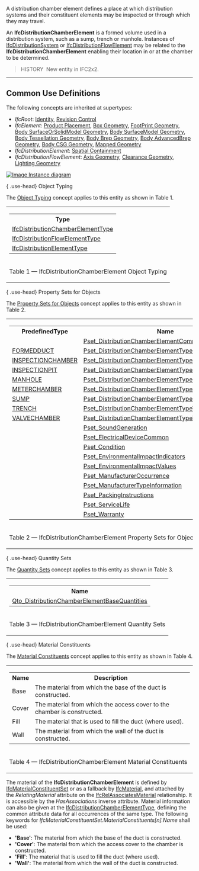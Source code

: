 ﻿A distribution chamber element defines a place at which distribution systems and their constituent elements may be inspected or through which they may travel.

An **IfcDistributionChamberElement** is a formed volume used in a distribution system, such as a sump, trench or manhole. Instances of [IfcDistributionSystem](../../ifcsharedbldgserviceelements/lexical/ifcdistributionsystem.htm) or [IfcDistributionFlowElement](../../ifcsharedbldgserviceelements/lexical/ifcdistributionflowelement.htm) may be related to the **IfcDistributionChamberElement** enabling their location in or at the chamber to be determined.

> HISTORY&nbsp; New entity in IFC2x2.

___
## Common Use Definitions
The following concepts are inherited at supertypes:

* _IfcRoot_: [Identity](../../templates/identity.htm), [Revision Control](../../templates/revision-control.htm)
* _IfcElement_: [Product Placement](../../templates/product-placement.htm), [Box Geometry](../../templates/box-geometry.htm), [FootPrint Geometry](../../templates/footprint-geometry.htm), [Body SurfaceOrSolidModel Geometry](../../templates/body-surfaceorsolidmodel-geometry.htm), [Body SurfaceModel Geometry](../../templates/body-surfacemodel-geometry.htm), [Body Tessellation Geometry](../../templates/body-tessellation-geometry.htm), [Body Brep Geometry](../../templates/body-brep-geometry.htm), [Body AdvancedBrep Geometry](../../templates/body-advancedbrep-geometry.htm), [Body CSG Geometry](../../templates/body-csg-geometry.htm), [Mapped Geometry](../../templates/mapped-geometry.htm)
* _IfcDistributionElement_: [Spatial Containment](../../templates/spatial-containment.htm)
* _IfcDistributionFlowElement_: [Axis Geometry](../../templates/axis-geometry.htm), [Clearance Geometry](../../templates/clearance-geometry.htm), [Lighting Geometry](../../templates/lighting-geometry.htm)

[![Image](../../../img/diagram.png)&nbsp;Instance diagram](../../../annex/annex-d/common-use-definitions/ifcdistributionchamberelement.htm)

{ .use-head}
Object Typing

The [Object Typing](../../templates/object-typing.htm) concept applies to this entity as shown in Table 1.

<table>
<tr><td>
<table class="gridtable">
<tr><th><b>Type</b></th></tr>
<tr><td><a href="../../ifcsharedbldgserviceelements/lexical/ifcdistributionchamberelementtype.htm">IfcDistributionChamberElementType</a></td></tr>
<tr><td><a href="../../ifcsharedbldgserviceelements/lexical/ifcdistributionflowelementtype.htm">IfcDistributionFlowElementType</a></td></tr>
<tr><td><a href="../../ifcproductextension/lexical/ifcdistributionelementtype.htm">IfcDistributionElementType</a></td></tr>
</table>
</td></tr>
<tr><td><p class="table">Table 1 &mdash; IfcDistributionChamberElement Object Typing</p></td></tr></table>

  
  
{ .use-head}
Property Sets for Objects

The [Property Sets for Objects](../../templates/property-sets-for-objects.htm) concept applies to this entity as shown in Table 2.

<table>
<tr><td>
<table class="gridtable">
<tr><th><b>PredefinedType</b></th><th><b>Name</b></th></tr>
<tr><td>&nbsp;</td><td><a href="../../psd/ifcsharedbldgserviceelements/Pset_DistributionChamberElementCommon.xml">Pset_DistributionChamberElementCommon</a></td></tr>
<tr><td><a href="../../ifcsharedbldgserviceelements/lexical/ifcdistributionchamberelementtypeenum.htm">FORMEDDUCT</a></td><td><a href="../../psd/ifcsharedbldgserviceelements/Pset_DistributionChamberElementTypeFormedDuct.xml">Pset_DistributionChamberElementTypeFormedDuct</a></td></tr>
<tr><td><a href="../../ifcsharedbldgserviceelements/lexical/ifcdistributionchamberelementtypeenum.htm">INSPECTIONCHAMBER</a></td><td><a href="../../psd/ifcsharedbldgserviceelements/Pset_DistributionChamberElementTypeInspectionChamber.xml">Pset_DistributionChamberElementTypeInspectionChamber</a></td></tr>
<tr><td><a href="../../ifcsharedbldgserviceelements/lexical/ifcdistributionchamberelementtypeenum.htm">INSPECTIONPIT</a></td><td><a href="../../psd/ifcsharedbldgserviceelements/Pset_DistributionChamberElementTypeInspectionPit.xml">Pset_DistributionChamberElementTypeInspectionPit</a></td></tr>
<tr><td><a href="../../ifcsharedbldgserviceelements/lexical/ifcdistributionchamberelementtypeenum.htm">MANHOLE</a></td><td><a href="../../psd/ifcsharedbldgserviceelements/Pset_DistributionChamberElementTypeManhole.xml">Pset_DistributionChamberElementTypeManhole</a></td></tr>
<tr><td><a href="../../ifcsharedbldgserviceelements/lexical/ifcdistributionchamberelementtypeenum.htm">METERCHAMBER</a></td><td><a href="../../psd/ifcsharedbldgserviceelements/Pset_DistributionChamberElementTypeMeterChamber.xml">Pset_DistributionChamberElementTypeMeterChamber</a></td></tr>
<tr><td><a href="../../ifcsharedbldgserviceelements/lexical/ifcdistributionchamberelementtypeenum.htm">SUMP</a></td><td><a href="../../psd/ifcsharedbldgserviceelements/Pset_DistributionChamberElementTypeSump.xml">Pset_DistributionChamberElementTypeSump</a></td></tr>
<tr><td><a href="../../ifcsharedbldgserviceelements/lexical/ifcdistributionchamberelementtypeenum.htm">TRENCH</a></td><td><a href="../../psd/ifcsharedbldgserviceelements/Pset_DistributionChamberElementTypeTrench.xml">Pset_DistributionChamberElementTypeTrench</a></td></tr>
<tr><td><a href="../../ifcsharedbldgserviceelements/lexical/ifcdistributionchamberelementtypeenum.htm">VALVECHAMBER</a></td><td><a href="../../psd/ifcsharedbldgserviceelements/Pset_DistributionChamberElementTypeValveChamber.xml">Pset_DistributionChamberElementTypeValveChamber</a></td></tr>
<tr><td>&nbsp;</td><td><a href="../../psd/ifcsharedbldgserviceelements/Pset_SoundGeneration.xml">Pset_SoundGeneration</a></td></tr>
<tr><td>&nbsp;</td><td><a href="../../psd/ifcelectricaldomain/Pset_ElectricalDeviceCommon.xml">Pset_ElectricalDeviceCommon</a></td></tr>
<tr><td>&nbsp;</td><td><a href="../../psd/ifcsharedfacilitieselements/Pset_Condition.xml">Pset_Condition</a></td></tr>
<tr><td>&nbsp;</td><td><a href="../../psd/ifcproductextension/Pset_EnvironmentalImpactIndicators.xml">Pset_EnvironmentalImpactIndicators</a></td></tr>
<tr><td>&nbsp;</td><td><a href="../../psd/ifcproductextension/Pset_EnvironmentalImpactValues.xml">Pset_EnvironmentalImpactValues</a></td></tr>
<tr><td>&nbsp;</td><td><a href="../../psd/ifcsharedfacilitieselements/Pset_ManufacturerOccurrence.xml">Pset_ManufacturerOccurrence</a></td></tr>
<tr><td>&nbsp;</td><td><a href="../../psd/ifcsharedfacilitieselements/Pset_ManufacturerTypeInformation.xml">Pset_ManufacturerTypeInformation</a></td></tr>
<tr><td>&nbsp;</td><td><a href="../../psd/ifcsharedmgmtelements/Pset_PackingInstructions.xml">Pset_PackingInstructions</a></td></tr>
<tr><td>&nbsp;</td><td><a href="../../psd/ifcsharedfacilitieselements/Pset_ServiceLife.xml">Pset_ServiceLife</a></td></tr>
<tr><td>&nbsp;</td><td><a href="../../psd/ifcsharedfacilitieselements/Pset_Warranty.xml">Pset_Warranty</a></td></tr>
</table>
</td></tr>
<tr><td><p class="table">Table 2 &mdash; IfcDistributionChamberElement Property Sets for Objects</p></td></tr></table>

  
  
{ .use-head}
Quantity Sets

The [Quantity Sets](../../templates/quantity-sets.htm) concept applies to this entity as shown in Table 3.

<table>
<tr><td>
<table class="gridtable">
<tr><th><b>Name</b></th></tr>
<tr><td><a href="../../qto/ifcsharedbldgserviceelements/Qto_DistributionChamberElementBaseQuantities.xml">Qto_DistributionChamberElementBaseQuantities</a></td></tr>
</table>
</td></tr>
<tr><td><p class="table">Table 3 &mdash; IfcDistributionChamberElement Quantity Sets</p></td></tr></table>

  
  
{ .use-head}
Material Constituents

The [Material Constituents](../../templates/material-constituents.htm) concept applies to this entity as shown in Table 4.

<table>
<tr><td>
<table class="gridtable">
<tr><th><b>Name</b></th><th><b>Description</b></th></tr>
<tr><td>Base</td><td>The material from which the base of the duct is constructed.</td></tr>
<tr><td>Cover</td><td>The material from which the access cover to the chamber is constructed.</td></tr>
<tr><td>Fill</td><td>The material that is  used to fill the duct (where used).</td></tr>
<tr><td>Wall</td><td>The material from which the wall of the duct is constructed.</td></tr>
</table>
</td></tr>
<tr><td><p class="table">Table 4 &mdash; IfcDistributionChamberElement Material Constituents</p></td></tr></table>

The material of the **IfcDistributionChamberElement** is defined by [IfcMaterialConstituentSet](../../ifcmaterialresource/lexical/ifcmaterialconstituentset.htm) or as a fallback by [IfcMaterial](../../ifcmaterialresource/lexical/ifcmaterial.htm), and attached by the _RelatingMaterial_ attribute on the [IfcRelAssociatesMaterial](../../ifcproductextension/lexical/ifcrelassociatesmaterial.htm) relationship. It is accessible by the _HasAssociations_ inverse attribute. Material information can also be given at the [IfcDistributionChamberElementType](../../ifcsharedbldgserviceelements/lexical/ifcdistributionchamberelementtype.htm), defining the common attribute data for all occurrences of the same type. The following keywords for _IfcMaterialConstituentSet.MaterialConstituents[n].Name_ shall be used:

* **'Base'**: The material from which the base of the duct is constructed.
* **'Cover'**: The material from which the access cover to the chamber is constructed.
* **'Fill'**: The material that is used to fill the duct (where used).
* **'Wall'**: The material from which the wall of the duct is constructed.